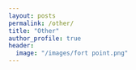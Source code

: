 ```yaml
---
layout: posts
permalink: /other/
title: "Other"
author_profile: true
header:
  image: "/images/fort point.png"
---
```



